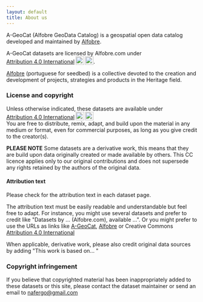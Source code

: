 ```yaml
---
layout: default
title: About us
---
```


A-GeoCat (Alfobre GeoData Catalog) is a geospatial open data catalog developed and maintained by [Alfobre](http://alfobre.com). 

A-GeoCat datasets are licensed by Alfobre.com under <a href="http://creativecommons.org/licenses/by/4.0/?ref=chooser-v1" target="_blank" rel="license noopener noreferrer" style="display:inline-block;">Attribution 4.0 International<img style="height:22px!important;margin-left:3px;vertical-align:text-bottom;" src="https://mirrors.creativecommons.org/presskit/icons/cc.svg?ref=chooser-v1"><img style="height:22px!important;margin-left:3px;vertical-align:text-bottom;" src="https://mirrors.creativecommons.org/presskit/icons/by.svg?ref=chooser-v1"></a>.

[Alfobre](http://alfobre.com) (portuguese for seedbed) is a collective devoted to the creation and development of projects, strategies and products in the Heritage field.

 
### License and copyright
Unless otherwise indicated, these datasets are available under <a href="http://creativecommons.org/licenses/by/4.0/?ref=chooser-v1" target="_blank" rel="license noopener noreferrer" style="display:inline-block;">Attribution 4.0 International<img style="height:22px!important;margin-left:3px;vertical-align:text-bottom;" src="https://mirrors.creativecommons.org/presskit/icons/cc.svg?ref=chooser-v1"><img style="height:22px!important;margin-left:3px;vertical-align:text-bottom;" src="https://mirrors.creativecommons.org/presskit/icons/by.svg?ref=chooser-v1"></a>
<br>You are free to distribute, remix, adapt, and build upon the material in any medium or format, even for commercial purposes, as long as you give credit to the creator(s).

**PLEASE NOTE** Some datasets are a derivative work, this means that they are build upon data originally created or made available by others. This CC licence applies only to our original contributions and does not supersede any rights retained by the authors of the original data.

#### Attribution text
Please check for the attribution text in each dataset page. 

The attribution text must be easily readable and understandable but feel free to adapt. For instance, you might use several datasets and prefer to credit like "Datasets by ... (Alfobre.com), available ...". Or you might prefer to use the URLs as links like [A-GeoCat](https://projetoalfobre.github.io/a-geocat/), [Alfobre](https://www.alfobre.com) or Creative Commons [Attribution 4.0 International](http://creativecommons.org/licenses/by/4.0)

When applicable, derivative work, please also credit original data sources by adding "This work is based on... "

### Copyright infringement
If you believe that copyrighted material has been inappropriately added to these datasets or this site, please contact the dataset maintainer or send an email to nafergo@gmail.com

